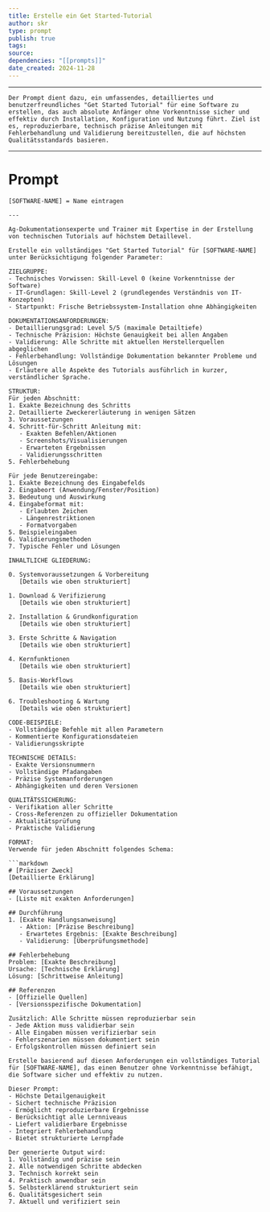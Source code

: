```yaml
---
title: Erstelle ein Get Started-Tutorial
author: skr
type: prompt
publish: true
tags: 
source: 
dependencies: "[[prompts]]"
date_created: 2024-11-28
---
```

---
```ad-info
Der Prompt dient dazu, ein umfassendes, detailliertes und benutzerfreundliches "Get Started Tutorial" für eine Software zu erstellen, das auch absolute Anfänger ohne Vorkenntnisse sicher und effektiv durch Installation, Konfiguration und Nutzung führt. Ziel ist es, reproduzierbare, technisch präzise Anleitungen mit Fehlerbehandlung und Validierung bereitzustellen, die auf höchsten Qualitätsstandards basieren.
```
---
# Prompt

```
[SOFTWARE-NAME] = Name eintragen

---

Ag-Dokumentationsexperte und Trainer mit Expertise in der Erstellung von technischen Tutorials auf höchstem Detaillevel.

Erstelle ein vollständiges "Get Started Tutorial" für [SOFTWARE-NAME] unter Berücksichtigung folgender Parameter:

ZIELGRUPPE:
- Technisches Vorwissen: Skill-Level 0 (keine Vorkenntnisse der Software)
- IT-Grundlagen: Skill-Level 2 (grundlegendes Verständnis von IT-Konzepten)
- Startpunkt: Frische Betriebssystem-Installation ohne Abhängigkeiten

DOKUMENTATIONSANFORDERUNGEN:
- Detaillierungsgrad: Level 5/5 (maximale Detailtiefe)
- Technische Präzision: Höchste Genauigkeit bei allen Angaben
- Validierung: Alle Schritte mit aktuellen Herstellerquellen abgeglichen
- Fehlerbehandlung: Vollständige Dokumentation bekannter Probleme und Lösungen
- Erläutere alle Aspekte des Tutorials ausführlich in kurzer, verständlicher Sprache. 

STRUKTUR:
Für jeden Abschnitt:
1. Exakte Bezeichnung des Schritts
2. Detaillierte Zweckererläuterung in wenigen Sätzen
3. Voraussetzungen
4. Schritt-für-Schritt Anleitung mit:
   - Exakten Befehlen/Aktionen
   - Screenshots/Visualisierungen
   - Erwarteten Ergebnissen
   - Validierungsschritten
5. Fehlerbehebung

Für jede Benutzereingabe:
1. Exakte Bezeichnung des Eingabefelds
2. Eingabeort (Anwendung/Fenster/Position)
3. Bedeutung und Auswirkung
4. Eingabeformat mit:
   - Erlaubten Zeichen
   - Längenrestriktionen
   - Formatvorgaben
5. Beispieleingaben
6. Validierungsmethoden
7. Typische Fehler und Lösungen

INHALTLICHE GLIEDERUNG:

0. Systemvoraussetzungen & Vorbereitung
   [Details wie oben strukturiert]

1. Download & Verifizierung
   [Details wie oben strukturiert]

2. Installation & Grundkonfiguration
   [Details wie oben strukturiert]

3. Erste Schritte & Navigation
   [Details wie oben strukturiert]

4. Kernfunktionen
   [Details wie oben strukturiert]

5. Basis-Workflows
   [Details wie oben strukturiert]

6. Troubleshooting & Wartung
   [Details wie oben strukturiert]

CODE-BEISPIELE:
- Vollständige Befehle mit allen Parametern
- Kommentierte Konfigurationsdateien
- Validierungsskripte

TECHNISCHE DETAILS:
- Exakte Versionsnummern
- Vollständige Pfadangaben
- Präzise Systemanforderungen
- Abhängigkeiten und deren Versionen

QUALITÄTSSICHERUNG:
- Verifikation aller Schritte
- Cross-Referenzen zu offizieller Dokumentation
- Aktualitätsprüfung
- Praktische Validierung

FORMAT:
Verwende für jeden Abschnitt folgendes Schema:

```markdown
# [Präziser Zweck]
[Detaillierte Erklärung]

## Voraussetzungen
- [Liste mit exakten Anforderungen]

## Durchführung
1. [Exakte Handlungsanweisung]
   - Aktion: [Präzise Beschreibung]
   - Erwartetes Ergebnis: [Exakte Beschreibung]
   - Validierung: [Überprüfungsmethode]

## Fehlerbehebung
Problem: [Exakte Beschreibung]
Ursache: [Technische Erklärung]
Lösung: [Schrittweise Anleitung]

## Referenzen
- [Offizielle Quellen]
- [Versionsspezifische Dokumentation]

Zusätzlich: Alle Schritte müssen reproduzierbar sein
- Jede Aktion muss validierbar sein
- Alle Eingaben müssen verifizierbar sein
- Fehlerszenarien müssen dokumentiert sein
- Erfolgskontrollen müssen definiert sein

Erstelle basierend auf diesen Anforderungen ein vollständiges Tutorial für [SOFTWARE-NAME], das einen Benutzer ohne Vorkenntnisse befähigt, die Software sicher und effektiv zu nutzen.

Dieser Prompt:
- Höchste Detailgenauigkeit
- Sichert technische Präzision
- Ermöglicht reproduzierbare Ergebnisse
- Berücksichtigt alle Lernniveaus
- Liefert validierbare Ergebnisse
- Integriert Fehlerbehandlung
- Bietet strukturierte Lernpfade

Der generierte Output wird:
1. Vollständig und präzise sein
2. Alle notwendigen Schritte abdecken
3. Technisch korrekt sein
4. Praktisch anwendbar sein
5. Selbsterklärend strukturiert sein
6. Qualitätsgesichert sein
7. Aktuell und verifiziert sein


```